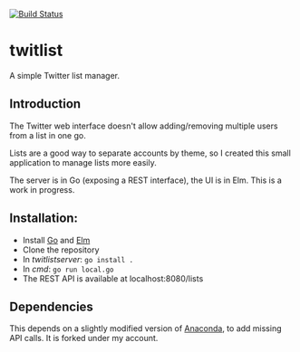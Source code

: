 [![Build Status](https://travis-ci.org/ericfouillet/twitlist.svg?branch=master)](https://travis-ci.org/ericfouillet/twitlist)

# twitlist

A simple Twitter list manager.

## Introduction

The Twitter web interface doesn't allow adding/removing multiple users from a list in one go.

Lists are a good way to separate accounts by theme, so I created this small application to manage lists more easily.

The server is in Go (exposing a REST interface), the UI is in Elm. This is a work in progress.

## Installation:

- Install [Go](https://golang.org) and [Elm](http://elm-lang.org/)
- Clone the repository
- In _twitlistserver_: `go install .`
- In _cmd_: `go run local.go`
- The REST API is available at localhost:8080/lists

## Dependencies

This depends on a slightly modified version of [Anaconda](https://github.com/ChimeraCoder/anaconda), to add missing API calls. It is forked under my account.
